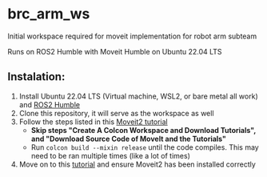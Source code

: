 # brc_arm_ws
Initial workspace required for moveit implementation for robot arm subteam

Runs on ROS2 Humble with Moveit Humble on Ubuntu 22.04 LTS

## Instalation:
1. Install Ubuntu 22.04 LTS (Virtual machine, WSL2, or bare metal all work) and [ROS2 Humble](https://docs.ros.org/en/humble/Installation/Ubuntu-Install-Debians.html)
2. Clone this repository, it will serve as the workspace as well
3. Follow the steps listed in this [Moveit2 tutorial](https://moveit.picknik.ai/humble/doc/tutorials/getting_started/getting_started.html)
   - **Skip steps "Create A Colcon Workspace and Download Tutorials", and "Download Source Code of MoveIt and the Tutorials"**
   - Run `colcon build --mixin release` until the code compiles. This may need to be ran multiple times (like a lot of times)
6. Move on to this [tutorial](https://moveit.picknik.ai/humble/doc/tutorials/quickstart_in_rviz/quickstart_in_rviz_tutorial.html) and ensure Moveit2 has been installed correctly
